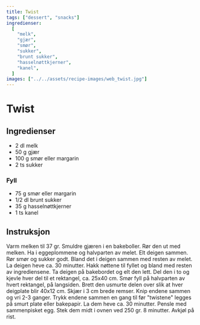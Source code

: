 ```yaml
---
title: Twist
tags: ["dessert", "snacks"]
ingredienser:
  [
    "melk",
    "gjær",
    "smør",
    "sukker",
    "brunt sukker",
    "hasselnøttkjerner",
    "kanel",
  ]
images: ["../../assets/recipe-images/web_twist.jpg"]
---
```


# Twist

## Ingredienser

- 2 dl melk
- 50 g gjær
- 100 g smør eller margarin
- 2 ts sukker

### Fyll

- 75 g smør eller margarin
- 1/2 dl brunt sukker
- 35 g hasselnøttkjerner
- 1 ts kanel

## Instruksjon

Varm melken til 37 gr. Smuldre gjæren i en bakeboller. Rør den ut med melken. Ha i eggeplommene og halvparten av melet. Elt deigen sammen. Rør smør og sukker godt. Bland det i deigen sammen med resten av melet. La deigen heve ca. 30 minutter. Hakk nøttene til fyllet og bland med resten av ingrediensene. Ta deigen på bakebordet og elt den lett. Del den i to og kjevle hver del til et rektangel, ca. 25x40 cm. Smør fyll på halvparten av hvert rektangel, på langsiden. Brett den usmurte delen over slik at hver deigplate blir 40x12 cm. Skjær i 3 cm brede remser. Knip endene sammen og vri 2-3 ganger. Trykk endene sammen en gang til før "twistene" legges på smurt plate eller bakepapir. La dem heve ca. 30 minutter. Pensle med sammenpisket egg. Stek dem midt i ovnen ved 250 gr. 8 minutter. Avkjøl på rist.
